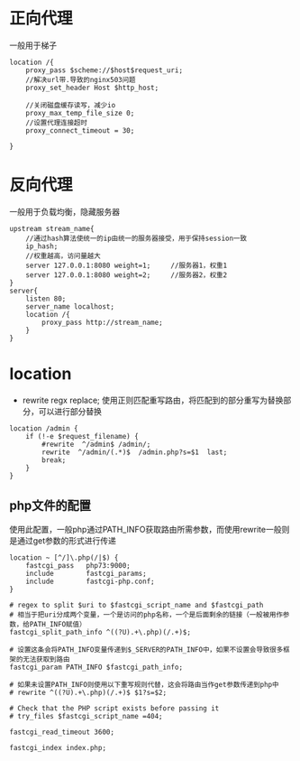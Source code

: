 # 正向代理
一般用于梯子
```nginx
location /{
    proxy_pass $scheme://$host$request_uri;
    //解决url带.导致的nginx503问题
    proxy_set_header Host $http_host;

    //关闭磁盘缓存读写，减少io
    proxy_max_temp_file_size 0;
    //设置代理连接超时
    proxy_connect_timeout = 30;

}
```

# 反向代理
一般用于负载均衡，隐藏服务器
```nginx
upstream stream_name{
    //通过hash算法使统一的ip由统一的服务器接受，用于保持session一致
    ip_hash;
    //权重越高，访问量越大
    server 127.0.0.1:8080 weight=1;     //服务器1，权重1
    server 127.0.0.1:8080 weight=2;     //服务器2，权重2
}
server{
    listen 80;
    server_name localhost;
    location /{
        proxy_pass http://stream_name;
    }
}
```

# location
* rewrite regx replace;
使用正则匹配重写路由，将匹配到的部分重写为替换部分，可以进行部分替换
```nginx
location /admin {
    if (!-e $request_filename) {
        #rewrite  ^/admin$ /admin/;
        rewrite  ^/admin/(.*)$  /admin.php?s=$1  last;
        break;
    }
}
```

## php文件的配置
使用此配置，一般php通过PATH_INFO获取路由所需参数，而使用rewrite一般则是通过get参数的形式进行传递
```nginx
location ~ [^/]\.php(/|$) {
    fastcgi_pass   php73:9000;
    include        fastcgi_params;
    include        fastcgi-php.conf;
}
```
```nginx
# regex to split $uri to $fastcgi_script_name and $fastcgi_path
# 相当于把uri分成两个变量，一个是访问的php名称，一个是后面剩余的链接（一般被用作参数，给PATH_INFO赋值）
fastcgi_split_path_info ^((?U).+\.php)(/.+)$;

# 设置这条会将PATH_INFO变量传递到$_SERVER的PATH_INFO中，如果不设置会导致很多框架的无法获取到路由
fastcgi_param PATH_INFO $fastcgi_path_info;

# 如果未设置PATH_INFO则使用以下重写规则代替，这会将路由当作get参数传递到php中
# rewrite ^((?U).+\.php)(/.+)$ $1?s=$2;

# Check that the PHP script exists before passing it
# try_files $fastcgi_script_name =404;

fastcgi_read_timeout 3600;

fastcgi_index index.php;
```



